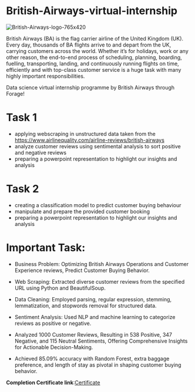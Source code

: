 # British-Airways-virtual-internship
![British-Airways-logo-765x420](https://github.com/PavanRaju7/British-Airways-virtual-internship/assets/137611634/8135f25d-159e-4e45-8bdd-b94c1b5bb055)

British Airways (BA) is the flag carrier airline of the United Kingdom (UK). Every day, thousands of BA flights arrive to and depart from the UK, carrying customers across the world. Whether it’s for holidays, work or any other reason, the end-to-end process of scheduling, planning, boarding, fuelling, transporting, landing, and continuously running flights on time, efficiently and with top-class customer service is a huge task with many highly important responsibilities.

Data science virtual internship programme by British Airways through Forage!

# Task 1 
- applying webscraping in unstructured data taken from the https://www.airlinequality.com/airline-reviews/british-airways
- analyze customer reviews using sentimental analysis to sort positive and negative reviews
- preparing a powerpoint representation to highlight our insights and analysis


# Task 2  
- creating a classification model to predict customer buying behaviour
-  manipulate and prepare the provided customer booking
- preparing a powerpoint representation to highlight our insights and analysis

# Important Task:
* Business Problem: Optimizing British Airways Operations and Customer Experience reviews, Predict Customer Buying Behavior.
  
* Web Scraping: Extracted diverse customer reviews from the specified URL using Python and BeautifulSoup.

* Data Cleaning: Employed parsing, regular expression, stemming, lemmatization, and stopwords removal for structured data.

* Sentiment Analysis: Used NLP and machine learning to categorize reviews as positive or negative.

* Analyzed 1000 Customer Reviews, Resulting in 538 Positive, 347 Negative, and 115 Neutral Sentiments, Offering 
  Comprehensive Insights for Actionable Decision-Making.
 
* Achieved 85.09% accuracy with Random Forest, extra baggage preference, and length of stay as pivotal in shaping customer 
  buying behavior.

**Completion Certificate link**:[Certificate](https://forage-uploads-prod.s3.amazonaws.com/completion-certificates/British%20Airways/NjynCWzGSaWXQCxSX_British%20Airways_qKCmHu97XZS2uQfCh_1698651864103_completion_certificate.pdf)
